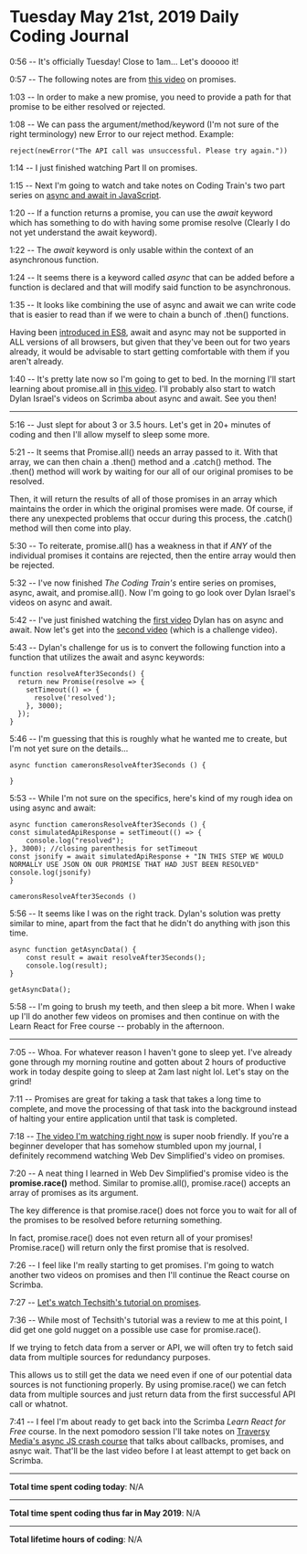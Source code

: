 # Tuesday May 21st, 2019 Daily Coding Journal

0:56 -- It's officially Tuesday! Close to 1am... Let's dooooo it!

0:57 -- The following notes are from [this video](https://www.youtube.com/watch?v=AwyoVjVXnLk) on promises.

1:03 -- In order to make a new promise, you need to provide a path for that promise to be either resolved or rejected.

1:08 -- We can pass the argument/method/keyword (I'm not sure of the right terminology) new Error to our reject method. Example:
```
reject(newError("The API call was unsuccessful. Please try again."))
```

1:14 -- I just finished watching Part II on promises. 

1:15 -- Next I'm going to watch and take notes on Coding Train's two part series on [async and await in JavaScript](https://www.youtube.com/watch?v=XO77Fib9tSI).

1:20 -- If a function returns a promise, you can use the *await* keyword which has something to do with having some promise resolve (Clearly I do not yet understand the await keyword).

1:22 -- The *await* keyword is only usable within the context of an asynchronous function.

1:24 -- It seems there is a keyword called *async* that can be added before a function is declared and that will modify said function to be asynchronous.

1:35 -- It looks like combining the use of async and await we can write code that is easier to read than if we were to chain a bunch of .then() functions. 

Having been [introduced in ES8](https://hackernoon.com/es8-was-released-and-here-are-its-main-new-features-ee9c394adf66), await and async may not be supported in ALL versions of all browsers, but given that they've been out for two years already, it would be advisable to start getting comfortable with them if you aren't already.

1:40 -- It's pretty late now so I'm going to get to bed. In the morning I'll start learning about promise.all in [this video](https://www.youtube.com/watch?v=01RTj1MWec0). I'll probably also start to watch Dylan Israel's videos on Scrimba about async and await. See you then!
___
5:16 -- Just slept for about 3 or 3.5 hours. Let's get in 20+ minutes of coding and then I'll allow myself to sleep some more.

5:21 -- It seems that Promise.all() needs an array passed to it. With that array, we can then chain a .then() method and a .catch() method. The .then() method will work by waiting for our all of our original promises to be resolved.

Then, it will return the results of all of those promises in an array which maintains the order in which the original promises were made. Of course, if there any unexpected problems that occur during this process, the .catch() method will then come into play.

5:30 -- To reiterate, promise.all() has a weakness in that if *ANY* of the individual promises it contains are rejected, then the entire array would then be rejected.

5:32 -- I've now finished *The Coding Train's* entire series on promises, async, await, and promise.all(). Now I'm going to go look over Dylan Israel's videos on async and await.

5:42 -- I've just finished watching the [first video](https://scrimba.com/p/p4Mrt9/cKLyeuy) Dylan has on async and await. Now let's get into the [second video](https://scrimba.com/p/p4Mrt9/c2vQ4Cg) (which is a challenge video).

5:43 -- Dylan's challenge for us is to convert the following function into a function that utilizes the await and async keywords:

```
function resolveAfter3Seconds() {
  return new Promise(resolve => {
    setTimeout(() => {
      resolve('resolved');
    }, 3000);
  });
}

```

5:46 -- I'm guessing that this is roughly what he wanted me to create, but I'm not yet sure on the details...
```
async function cameronsResolveAfter3Seconds () {

}
```

5:53 -- While I'm not sure on the specifics, here's kind of my rough idea on using async and await:

```
async function cameronsResolveAfter3Seconds () {
const simulatedApiResponse = setTimeout(() => {
    console.log("resolved");
}, 3000); //closing parenthesis for setTimeout
const jsonify = await simulatedApiResponse + "IN THIS STEP WE WOULD NORMALLY USE JSON ON OUR PROMISE THAT HAD JUST BEEN RESOLVED"
console.log(jsonify)
}

cameronsResolveAfter3Seconds ()
```

5:56 -- It seems like I was on the right track. Dylan's solution was pretty similar to mine, apart from the fact that he didn't do anything with json this time.

```
async function getAsyncData() {
    const result = await resolveAfter3Seconds();
    console.log(result);
}

getAsyncData();
```

5:58 -- I'm going to brush my teeth, and then sleep a bit more. When I wake up I'll do another few videos on promises and then continue on with the Learn React for Free course -- probably in the afternoon.
___
7:05 -- Whoa. For whatever reason I haven't gone to sleep yet. I've already gone through my morning routine and gotten about 2 hours of productive work in today despite going to sleep at 2am last night lol. Let's stay on the grind!

7:11 -- Promises are great for taking a task that takes a long time to complete, and move the processing of that task into the background instead of halting your entire application until that task is completed.

7:18 -- [The video I'm watching right now](https://www.youtube.com/watch?v=DHvZLI7Db8E) is super noob friendly. If you're a beginner developer that has somehow stumbled upon my journal, I definitely recommend watching Web Dev Simplified's video on promises.

7:20 -- A neat thing I learned in Web Dev Simplified's promise video is the **promise.race()** method. Similar to promise.all(), promise.race() accepts an array of promises as its argument.

The key difference is that promise.race() does not force you to wait for all of the promises to be resolved before returning something.

In fact, promise.race() does not even return all of your promises! Promise.race() will return only the first promise that is resolved.

7:26 -- I feel like I'm really starting to get promises. I'm going to watch another two videos on promises and then I'll continue the React course on Scrimba.

7:27 -- [Let's watch Techsith's tutorial on promises](https://www.youtube.com/watch?v=s6SH72uAn3Q).

7:36 -- While most of Techsith's tutorial was a review to me at this point, I did get one gold nugget on a possible use case for promise.race().

If we trying to fetch data from a server or API, we will often try to fetch said data from multiple sources for redundancy purposes.

This allows us to still get the data we need even if one of our potential data sources is not functioning properly. By using promise.race() we can fetch data from multiple sources and just return data from the first successful API call or whatnot.

7:41 -- I feel I'm about ready to get back into the Scrimba *Learn React for Free* course. In the next pomodoro session I'll take notes on [Traversy Media's async JS crash course](https://www.youtube.com/watch?v=PoRJizFvM7s) that talks about callbacks, promises, and asnyc wait. That'll be the last video before I at least attempt to get back on Scrimba.
___

**Total time spent coding today**: N/A
___
**Total time spent coding thus far in May 2019**: N/A 
___
**Total lifetime hours of coding**: N/A